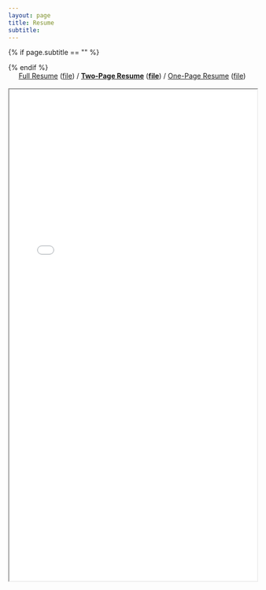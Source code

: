 ```yaml
---
layout: page
title: Resume
subtitle: 
---
```


{% if page.subtitle == "" %}
<div class="empty_subtitle"></div>
{% endif %}

<div style="text-align:center"><a href="/full_resume">Full Resume</a> (<a href="/docs/resume_long_antonio_franques.pdf">file</a>)  /  <a style="font-weight:bold" href="/2page_resume">Two-Page Resume</a> (<a style="font-weight:bold" href="/docs/resume_2page_antonio_franques.pdf">file</a>)  /  <a href="/short_resume">One-Page Resume</a> (<a href="/docs/resume_short_antonio_franques.pdf">file</a>)</div><br>
<iframe src="/docs/resume_2page_antonio_franques.pdf" width="100%" height="1000px"></iframe>
